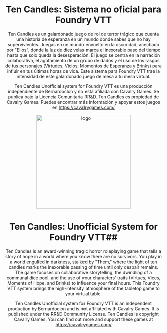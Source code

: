 <div align="center">

# Ten Candles: Sistema no oficial para Foundry VTT

Ten Candles es un galardonado juego de rol de terror trágico que cuenta una historia de esperanza en un mundo donde sabes que no hay supervivientes. Juegas en un mundo envuelto en la oscuridad, acechado por "Ellos", donde la luz de diez velas marca el inexorable paso del tiempo hasta que solo queda la desesperación. El juego se centra en la narración colaborativa, el agotamiento de un grupo de dados y el uso de los rasgos de tus personajes (Virtudes, Vicios, Momentos de Esperanza y Brinks) para influir en tus últimas horas de vida. Este sistema para Foundry VTT trae la intensidad de este galardonado juego de mesa a tu mesa virtual.

Ten Candles Unofficial system for Foundry VTT es una producción independiente de Bernardoclon y no está afiliada con Cavalry Games. Se publica bajo la Licencia Comunitaria RR&D. Ten Candles es propiedad de Cavalry Games. Puedes encontrar más información y apoyar estos juegos en https://cavalrygames.com/

<img width="300" height="300" alt="logo" src="https://github.com/user-attachments/assets/c6305305-c111-41af-8b32-35591cbd3ead" />

# Ten Candles: Unofficial System for Foundry VTT##

Ten Candles is an award-winning tragic horror roleplaying game that tells a story of hope in a world where you know there are no survivors. You play in a world engulfed in darkness, stalked by "Them," where the light of ten candles marks the inexorable passing of time until only despair remains. The game focuses on collaborative storytelling, the dwindling of a communal dice pool, and the use of your characters' traits (Virtues, Vices, Moments of Hope, and Brinks) to influence your final hours. This Foundry VTT system brings the high-intensity atmosphere of the tabletop game to your virtual table.

Ten Candles Unofficial system for Foundry VTT is an independent production by Bernardoclon and is not affiliated with Cavalry Games. It is published under the RR&D Community License. Ten Candles is copyright Cavalry Games. You can find out more and support these games at https://cavalrygames.com/

</div>
